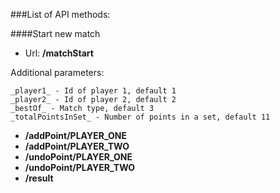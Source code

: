 ###List of API methods:

####Start new match

* Url: **/matchStart**

Additional parameters:

    _player1_ - Id of player 1, default 1
    _player2_ - Id of player 2, default 2
    _bestOf_ - Match type, default 3
    _totalPointsInSet_ - Number of points in a set, default 11
 
 
 * **/addPoint/PLAYER_ONE**
 * **/addPoint/PLAYER_TWO**
 * **/undoPoint/PLAYER_ONE**
 * **/undoPoint/PLAYER_TWO**
 * **/result**
 